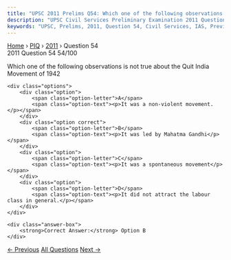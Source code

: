 ```yaml
---
title: "UPSC 2011 Prelims Q54: Which one of the following observations is not true about th..."
description: "UPSC Civil Services Preliminary Examination 2011 Question 54 with options and answer"
keywords: "UPSC, Prelims, 2011, Question 54, Civil Services, IAS, Previous Year Questions"
---
```


<nav class="breadcrumb">
    <a href="../../">Home</a>
    <span>›</span>
    <a href="../">PIQ</a>
    <span>›</span>
    <a href="./">2011</a>
    <span>›</span>
    <span>Question 54</span>
</nav>

<div class="question-header">
    <div class="question-meta">
        <span class="year-badge">2011</span>
        <span class="question-number">Question 54</span>
        <span class="progress">54/100</span>
    </div>
    <div class="progress-bar">
        <div class="progress-fill" style="width: 54.0%"></div>
    </div>
</div>

<div class="question-content">
    <div class="question-text">
        <p>Which one of the following observations is not true about the Quit India Movement of 1942</p>
    </div>
    
    <div class="options">
        <div class="option">
            <span class="option-letter">A</span>
            <span class="option-text"><p>It was a non-violent movement.</p></span>
        </div>
        <div class="option correct">
            <span class="option-letter">B</span>
            <span class="option-text"><p>It was led by Mahatma Gandhi</p></span>
        </div>
        <div class="option">
            <span class="option-letter">C</span>
            <span class="option-text"><p>It was a spontaneous movement</p></span>
        </div>
        <div class="option">
            <span class="option-letter">D</span>
            <span class="option-text"><p>It did not attract the labour class in general.</p></span>
        </div>
    </div>

    <div class="answer-box">
        <strong>Correct Answer:</strong> Option B
    </div>
</div>

<div class="question-nav">
    <a href="../q053-the-tendency-for-increased-litigation-was-visible/" class="nav-btn prev">← Previous</a>
    <a href="../" class="nav-btn center">All Questions</a>
    <a href="../q055-which-amongst-the-following-provided-a-common-fact/" class="nav-btn next">Next →</a>
</div>
